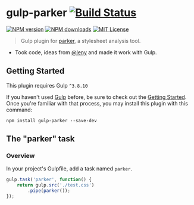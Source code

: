 # gulp-parker [![Build Status](https://travis-ci.org/PavelDemyanenko/gulp-parker.svg?branch=master)](https://travis-ci.org/PavelDemyanenko/gulp-parker) 
[![NPM version][npm-version-image]][npm-url] [![NPM downloads][npm-downloads-image]][npm-url] [![MIT License][license-image]][license-url]

> Gulp plugin for [parker](https://github.com/katiefenn/parker), a stylesheet analysis tool.
  
*  Took code, ideas from [@leny](https://github.com/leny) and made it work with Gulp.

[license-image]: http://img.shields.io/badge/license-MIT-blue.svg?style=flat
[license-url]: LICENSE

[npm-url]: https://npmjs.org/package/gulp-parker
[npm-version-image]: http://img.shields.io/npm/v/gulp-parker.svg?style=flat
[npm-downloads-image]: http://img.shields.io/npm/dm/gulp-parker.svg?style=flat


## Getting Started

This plugin requires Gulp `^3.8.10`

If you haven't used [Gulp](http://gulpjs.com//) before, be sure to check out the [Getting Started](https://github.com/gulpjs/gulp/blob/master/docs/getting-started.md). Once you're familiar with that process, you may install this plugin with this command:

```shell
npm install gulp-parker --save-dev
```

## The "parker" task

### Overview

In your project's Gulpfile, add a task named `parker`.

```js
gulp.task('parker', function() {
	return gulp.src('./test.css')
		.pipe(parker());
});
```

